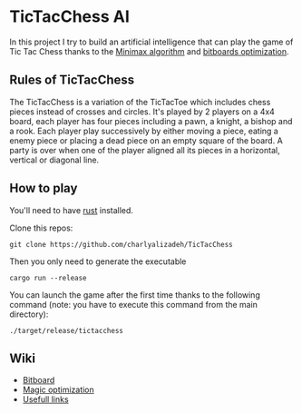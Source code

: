 # TicTacChess AI

In this project I try to build an artificial intelligence that can play the game of Tic Tac Chess thanks to the [Minimax algorithm](https://en.wikipedia.org/wiki/Minimax) and [bitboards optimization](https://www.chessprogramming.org/Bitboards).

## Rules of TicTacChess

The TicTacChess is a variation of the TicTacToe which includes chess pieces instead of crosses and circles. It's played by 2 players on a 4x4 board, each player has four pieces including a pawn, a knight, a bishop and a rook. Each player play successively by either moving a piece, eating a enemy piece or placing a dead piece on an empty square of the board. A party is over when one of the player aligned all its pieces in a horizontal, vertical or diagonal line.

## How to play

You'll need to have [rust](https://www.rust-lang.org/) installed.

Clone this repos:
```
git clone https://github.com/charlyalizadeh/TicTacChess
```

Then you only need to generate the executable
```
cargo run --release
```

You can launch the game after the first time thanks to the following command (note: you have to execute this command from the main directory):
```
./target/release/tictacchess
```

## Wiki

* [Bitboard](https://github.com/charlyalizadeh/TicTacChess/blob/master/doc/bitboard_rep.md)
* [Magic optimization](https://github.com/charlyalizadeh/TicTacChess/blob/master/doc/magic_tutorial.md)
* [Usefull links](https://github.com/charlyalizadeh/TicTacChess/blob/master/doc/usefull_links.txt)
